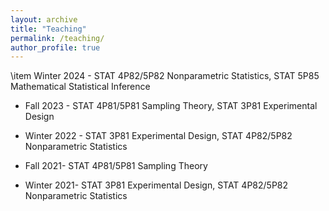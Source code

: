 ```yaml
---
layout: archive
title: "Teaching"
permalink: /teaching/
author_profile: true
---
```





\item Winter 2024 - STAT 4P82/5P82 Nonparametric Statistics, STAT 5P85 Mathematical Statistical Inference

* Fall 2023 - STAT 4P81/5P81 Sampling Theory, STAT 3P81 Experimental Design

* Winter 2022 - STAT 3P81 Experimental Design,  STAT 4P82/5P82 Nonparametric Statistics

* Fall 2021- STAT 4P81/5P81 Sampling Theory

* Winter 2021- STAT 3P81 Experimental Design, STAT 4P82/5P82 Nonparametric Statistics

